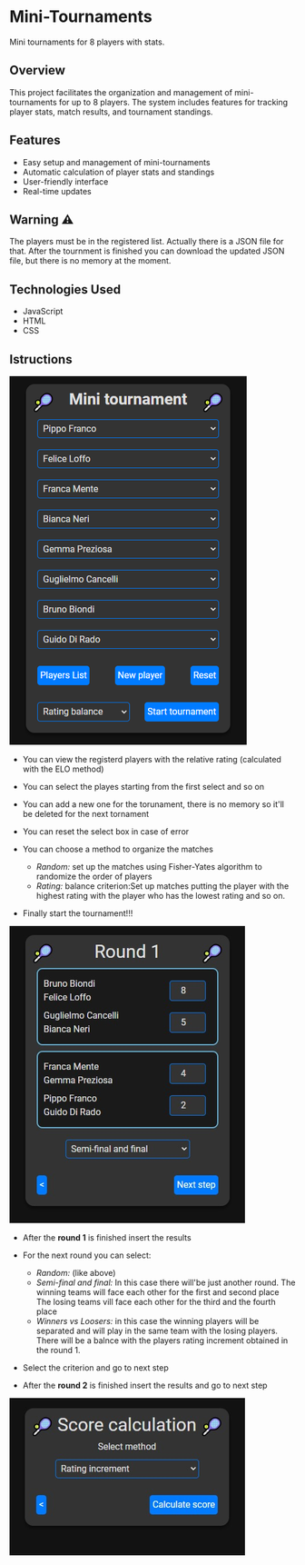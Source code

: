 # Mini-Tournaments

Mini tournaments for 8 players with stats.

## Overview

This project facilitates the organization and management of mini-tournaments for up to 8 players.
The system includes features for tracking player stats, match results, and tournament standings.

## Features

- Easy setup and management of mini-tournaments
- Automatic calculation of player stats and standings
- User-friendly interface
- Real-time updates

## Warning :warning:

The players must be in the registered list. Actually there is a JSON file for that.
After the tournment is finished you can download the updated JSON file,
but there is no memory at the moment.

## Technologies Used

- JavaScript
- HTML
- CSS

## Istructions
![Hone screen](/assets/screenshots/home-screen.png)

-  You can view the registerd players with the relative rating (calculated with the ELO method)
-  You can select the playes starting from the first select and so on
-  You can add a new one for the torunament, there is no memory so it'll be deleted for the next tornament
-  You can reset the select box in case of error
-  You can choose a method to organize the matches
    -  *Random:* set up the matches using Fisher-Yates algorithm to randomize the order of players   
    -  *Rating:* balance criterion:Set up matches putting the player with the highest rating with the player who has the lowest rating and so on.
    
-  Finally start the tournament!!!

![Round1](/assets/screenshots/Round1.jpg)

- After the **round 1** is finished insert the results
- For the next round you can select:
    - *Random:* (like above)
    - *Semi-final and final:* In this case there will'be just another round.
        The winning teams will face each other for the first and second place
        The losing teams vill face each other for the third and the fourth place
    - *Winners vs Loosers:* in this case the winning players will be separated
       and will play in the same team with the losing players. There will be
       a balnce with the players rating increment obtained in the round 1.
- Select the criterion and go to next step
        

- After the **round 2** is finished insert the results and go to next step
 

![Score Calculation](/assets/screenshots/ScoreCalculation.jpg)



  


